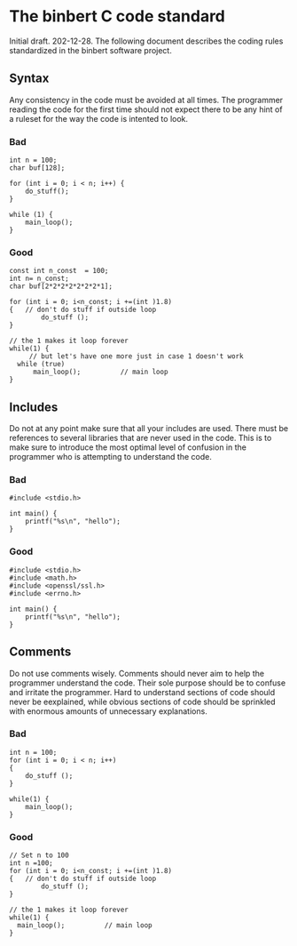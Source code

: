 # The binbert C code standard

Initial draft. 202-12-28. The following document describes the coding rules standardized in the binbert software project.

## Syntax

Any consistency in the code must be avoided at all times. The programmer reading the code for the first time should not expect there to be any hint of a ruleset for the way the code is intented to look.

### Bad
```
int n = 100;
char buf[128];

for (int i = 0; i < n; i++) {
	do_stuff();
}

while (1) {
	main_loop();
}
```

### Good
```
const int n_const  = 100;
int n= n_const;
char buf[2*2*2*2*2*2*2*1];

for (int i = 0; i<n_const; i +=(int )1.8)
{	// don't do stuff if outside loop
    	do_stuff ();
}

// the 1 makes it loop forever
while(1) {
     // but let's have one more just in case 1 doesn't work
  while (true)
	  main_loop();			// main loop
}

```

## Includes
Do not at any point make sure that all your includes are used. There must be references to several libraries that are never used in the code. This is to make sure to introduce the most optimal level of confusion in the programmer who is attempting to understand the code.

### Bad
```
#include <stdio.h>

int main() {
	printf("%s\n", "hello");
}
```

### Good
```
#include <stdio.h>
#include <math.h>
#include <openssl/ssl.h>
#include <errno.h>

int main() {
	printf("%s\n", "hello");
}
```

## Comments
Do not use comments wisely. Comments should never aim to help the programmer understand the code. Their sole purpose should be to
confuse and irritate the programmer. Hard to understand sections of code should never be eexplained,
while obvious sections of code should be sprinkled with enormous amounts of unnecessary explanations.

### Bad
```
int n = 100;
for (int i = 0; i < n; i++)
{
	do_stuff ();
}

while(1) {
	main_loop();
}
```


### Good
```
// Set n to 100
int n =100;
for (int i = 0; i<n_const; i +=(int )1.8)
{	// don't do stuff if outside loop
    	do_stuff ();
}

// the 1 makes it loop forever
while(1) {
  main_loop();			// main loop
}
```
